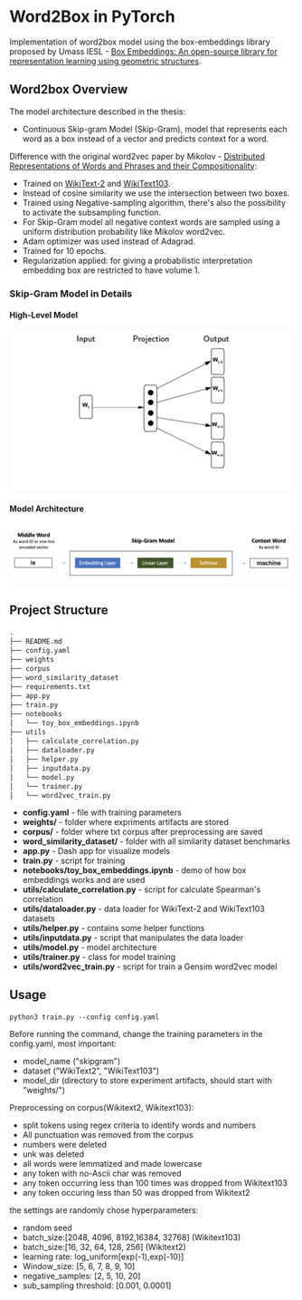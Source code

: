 # Word2Box in PyTorch

Implementation of word2box model using the box-embeddings library proposed by Umass IESL - [Box Embeddings: An open-source library for representation learning using geometric structures](https://arxiv.org/pdf/2109.04997.pdf). 

## Word2box Overview

The model architecture described in the thesis:

- Continuous Skip-gram Model (Skip-Gram), model that represents each word as a box instead of a vector and predicts context for a word.

Difference with the original word2vec paper by Mikolov - [Distributed Representations of Words and Phrases and their Compositionality](https://proceedings.neurips.cc/paper/2013/file/9aa42b31882ec039965f3c4923ce901b-Paper.pdf):

- Trained on [WikiText-2](https://pytorch.org/text/stable/datasets.html#wikitext-2) and [WikiText103](https://pytorch.org/text/stable/datasets.html#wikitext103).
- Instead of cosine similarity we use the intersection between two boxes.
- Trained using Negative-sampling algorithm, there's also the possibility to activate the subsampling function.
- For Skip-Gram model all negative context words are sampled using a uniform distribution probability like Mikolov word2vec. 
- Adam optimizer was used instead of Adagrad.
- Trained for 10 epochs.
- Regularization applied: for giving a probabilistic interpretation embedding box are restricted to have volume 1.


### Skip-Gram Model in Details
#### High-Level Model
![alt text](docs/skip-gram.png)
#### Model Architecture
![alt text](docs/skipgram_detailed.png)


## Project Structure


```
.
├── README.md
├── config.yaml
├── weights
├── corpus
├── word_similarity_dataset
├── requirements.txt
├── app.py
├── train.py
├── notebooks
│   └── toy_box_embeddings.ipynb
├── utils
│   ├── calculate_correlation.py
│   ├── dataloader.py
│   ├── helper.py
│   ├── inputdata.py
│   └── model.py
│   └── trainer.py  
│   └── word2vec_train.py

```
- **config.yaml** - file with training parameters
- **weights/** - folder where expriments artifacts are stored
- **corpus/** - folder where txt corpus after preprocessing are saved
- **word_similarity_dataset/** - folder with all similarity dataset benchmarks
- **app.py** - Dash app for visualize models
- **train.py** - script for training
- **notebooks/toy_box_embeddings.ipynb** - demo of how box embeddings works and are used
- **utils/calculate_correlation.py** - script for calculate Spearman's correlation
- **utils/dataloader.py** - data loader for WikiText-2 and WikiText103 datasets
- **utils/helper.py** - contains some helper functions
- **utils/inputdata.py** - script that manipulates the data loader
- **utils/model.py** - model architecture
- **utils/trainer.py** - class for model training 
- **utils/word2vec_train.py** - script for train a Gensim word2vec model


## Usage


```
python3 train.py --config config.yaml
```

Before running the command, change the training parameters in the config.yaml, most important:

- model_name ("skipgram")
- dataset ("WikiText2", "WikiText103")
- model_dir (directory to store experiment artifacts, should start with "weights/")

Preprocessing on corpus(Wikitext2, Wikitext103):

- split tokens using regex criteria to identify words and numbers
- All punctuation was removed from the corpus
- numbers were deleted
- unk was deleted
- all words were lemmatized and made lowercase
- any token with no-Ascii char was removed
- any token occurring less than 100 times was dropped from Wikitext103
- any token occuring less than 50 was dropped from Wikitext2

the settings are randomly chose hyperparameters:
- random seed
- batch_size:[2048, 4096, 8192,16384, 32768] (Wikitext103)
- batch_size:[16, 32, 64, 128, 256] (Wikitext2)
- learning rate: log_uniform[exp(-1),exp(-10)]
- Window_size: [5, 6, 7, 8, 9, 10]
- negative_samples: [2, 5, 10, 20]
- sub_sampling threshold: [0.001, 0.0001]


